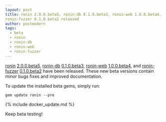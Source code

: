 ```yaml
---
layout: post
title: ronin 2.0.0.beta5, ronin-db 0.1.0.beta3, ronin-web 1.0.0.beta4, and
ronin-fuzzer 0.1.0.beta2 released
author: postmodern
tags:
  - beta
  - ronin
  - ronin-db
  - ronin-web
  - ronin-fuzzer
---
```


[ronin][ronin] [2.0.0.beta5][ronin-2.0.0.beta5],
[ronin-db][ronin-db] [0.1.0.beta3][ronin-db-0.1.0.beta3],
[ronin-web][ronin-web] [1.0.0.beta4][ronin-web-1.0.0.beta4], and
[ronin-fuzzer][ronin-fuzzer] [0.1.0.beta2][ronin-fuzzer-0.1.0.beta2]
have been released. These new beta versions contain minor bugs fixes and
improved documentation.

To update the installed beta gems, simply run:

```shell
gem update ronin --pre
```

{% include docker_update.md %}

Keep beta testing!

[ronin]: https://github.com/ronin-rb/ronin#readme
[ronin-db]: https://github.com/ronin-rb/ronin-db#readme
[ronin-web]: https://github.com/ronin-rb/ronin-web#readme
[ronin-fuzzer]: https://github.com/ronin-rb/ronin-fuzzer#readme

[ronin-2.0.0.beta5]: https://rubygems.org/gems/ronin/versions/2.0.0.beta5
[ronin-db-0.1.0.beta3]: https://rubygems.org/gems/ronin-db/versions/0.1.0.beta3
[ronin-web-1.0.0.beta4]: https://rubygems.org/gems/ronin-web/versions/1.0.0.beta4
[ronin-fuzzer-0.1.0.beta2]: https://rubygems.org/gems/ronin-fuzzer/versions/0.1.0.beta2
